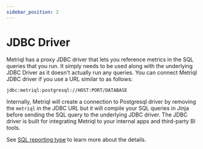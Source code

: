 ```yaml
---
sidebar_position: 2
---
```


# JDBC Driver
Metriql has a proxy JDBC driver that lets you reference metrics in the SQL queries that you run. It simply needs to be used along with the underlying JDBC Driver as it doesn't actually run any queries. You can connect Metriql JDBC driver if you use a URL similar to as follows:

```
jdbc:metriql:postgresql://HOST:PORT/DATABASE
```

Internally, Metriql will create a connection to Postgresql driver by removing the `metriql` in the JDBC URL but it will compile your SQL queries in Jinja before sending the SQL query to the underlying JDBC driver. The JDBC driver is built for integrating Metriql to your internal apps and third-party BI tools.

See [SQL reporting type](/query/sql) to learn more about the details.